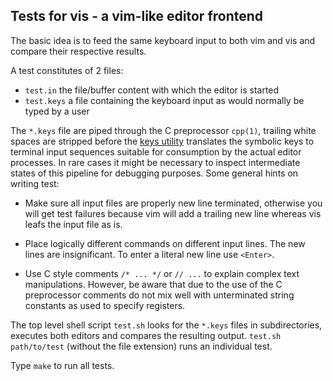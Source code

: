 Tests for vis - a vim-like editor frontend
------------------------------------------

The basic idea is to feed the same keyboard input to both vim
and vis and compare their respective results.

A test constitutes of 2 files:

 * `test.in` the file/buffer content with which the editor is started
 * `test.keys` a file containing the keyboard input as would normally
   be typed by a user

The `*.keys` file are piped through the C preprocessor `cpp(1)`, trailing
white spaces are stripped before the [keys utility](../util) translates
the symbolic keys to terminal input sequences suitable for consumption
by the actual editor processes. In rare cases it might be necessary to
inspect intermediate states of this pipeline for debugging purposes.
Some general hints on writing test:

 * Make sure all input files are properly new line terminated, otherwise
   you will get test failures because vim will add a trailing new line
   whereas vis leafs the input file as is.

 * Place logically different commands on different input lines. The
   new lines are insignificant. To enter a literal new line use `<Enter>`.

 * Use C style comments `/* ... */` or `// ...` to explain complex text
   manipulations. However, be aware that due to the use of the C
   preprocessor comments do not mix well with unterminated string
   constants as used to specify registers.

The top level shell script `test.sh` looks for the `*.keys` files in
subdirectories, executes both editors and compares the resulting output.
`test.sh path/to/test` (without the file extension) runs an individual
test.

Type `make` to run all tests.
